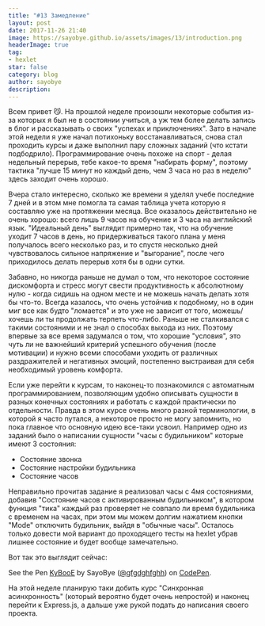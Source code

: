 ```yaml
---
title: "#13 Замедление"
layout: post
date: 2017-11-26 21:40
image: https://sayobye.github.io/assets/images/13/introduction.png
headerImage: true
tag:
- hexlet
star: false
category: blog
author: sayobye
description: 
---
```


Всем привет :smirk_cat:. На прошлой неделе произошли некоторые события из-за которых я был не в состоянии учиться, а уж тем более делать запись в блог и рассказывать о своих "успехах и приключениях". Зато в начале этой недели я уже начал потихоньку восстанавливаться, снова стал проходить курсы и даже выполнил пару сложных заданий (что кстати подбодрило). Программирование очень похоже на спорт - делая недельный перерыв, тебе какое-то время "набирать форму", поэтому тактика "лучше 15 минут но каждый день, чем 3 часа но раз в неделю" здесь заходит очень хорошо. 

Вчера стало интересно, сколько же времени я уделял учебе последние 7 дней и в этом мне помогла та самая таблица учета которую я составляю уже на протяжении месяца. Все оказалось действительно не очень хорошо: всего лишь 9 часов на обучение и 3 часа на английский язык. 
"Идеальный день" выглядит примерно так, что на обучение уходит 7 часов в день, но придерживаться такого плана у меня получалось всего несколько раз, и то спустя несколько дней чувствовалось сильное напряжение и "выгорание", после чего приходилось делать перерыв хотя бы в одни сутки.

Забавно, но никогда раньше не думал о том, что некоторое состояние дискомфорта и стресс могут свести продуктивность к абсолютному нулю - когда сидишь на одном месте и не можешь начать делать хотя бы что-то. Всегда казалось, что очень устойчив к подобному, но в один миг все как будто "ломается" и это уже не зависит от того, можешь/хочешь ли ты продолжать терпеть что-либо. Раньше не сталкивался с такими состояними и не знал о способах выхода из них. Поэтому впервые за все время задумался о том, что хорошие "условия", это чуть ли не важнейший критерий успешного обучения (после мотивации) и нужно всеми способами уходить от различных раздражителей и негативных эмоций, постепенно выстраивая для себя необходимый уровень комфорта. 

Если уже перейти к курсам, то наконец-то познакомился с автоматным программированием, позволяющим удобно описывать сущности в разных конечных состояниях и работать с каждой практически по отдельности. Правда в этом курсе очень много разной терминологии, в которой я часто путался, а некоторое просто не могу запомнить, но пока главное что основную идею все-таки усвоил. Например одно из заданий было о написании сущности "часы с будильником" которые имеют 3 состояния: 
* Состояние звонка 
* Состояние настройки будильника 
* Состояние часов

Неправильно прочитав задание я реализовал часы с 4мя состояниями, добавив "Состояние часов с активированным будильником", в котором функция "тика" каждый раз проверяет не совпало ли время будильника с временем на часах, при этом мы можем долгим нажатием кнопки "Mode" отключить будильник, выйдя в "обычные часы". Осталось только довести мой вариант до проходящего тесты на hexlet убрав лишнее состояние и будет вообще замечательно. 

Вот так это выглядит сейчаc:
<p data-height="284" data-theme-id="0" data-slug-hash="KyBooE" data-default-tab="js" data-user="gfgdghfghh" data-embed-version="2" data-pen-title="KyBooE" class="codepen">See the Pen <a href="https://codepen.io/gfgdghfghh/pen/KyBooE?editors=0011">KyBooE</a> by SayoBye (<a href="https://codepen.io/gfgdghfghh">@gfgdghfghh</a>) on <a href="https://codepen.io">CodePen</a>.</p>
<script async src="https://production-assets.codepen.io/assets/embed/ei.js"></script>

На этой неделе планирую таки добить курс "Синхронная асинхронность" (который вероятно будет очень непростой) и наконец перейти к Express.js, а дальше уже рукой подать до написания своего проекта.